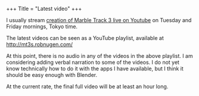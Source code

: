+++
Title = "Latest video"
+++

I usually stream [creation of Marble Track 3 live on Youtube](https://www.youtube.com/channel/UCHiQhB8J_KI2LYQ7dsexfLw) on Tuesday and Friday mornings, Tokyo time.  <!-- TODO fix DNS [channel.marbletrack3.com](http://channel.marbletrack3.com) -->

The latest videos can be seen as a YouTube playlist, available at http://mt3s.robnugen.com/

At this point, there is no audio in any of the videos in the above playlist.  I am considering adding verbal narration to some of the videos.  I do not yet know technically how to do it with the apps I have available, but I think it should be easy enough with Blender.

At the current rate, the final full video will be at least an hour long.